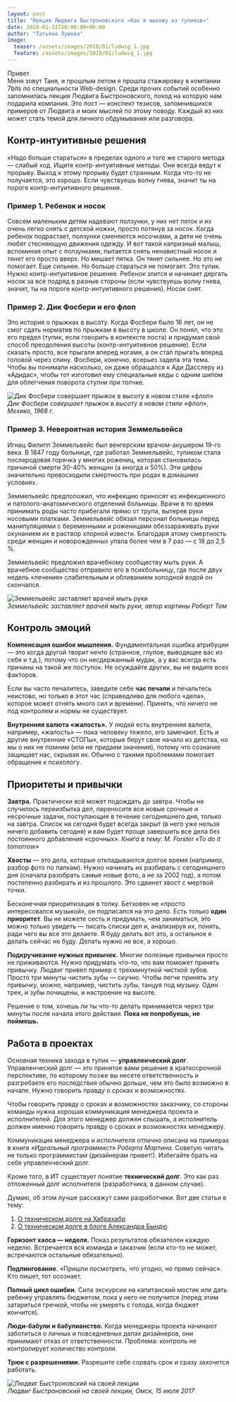 ```yaml
---
layout: post
title: "Лекция Людвига Быстроновского «Как я выхожу из тупиков»"
date: 2018-01-31T20:00:00+06:00
author: "Татьяна Лушева"
image: 
  teaser: /assets/images/2018/01/ludwig_1.jpg
  feature: /assets/images/2018/01/ludwig_1.jpg
---
```


Привет.  
Меня зовут Таня, и прошлым летом я прошла стажировку в компании 7bits по специальности Web-design. Среди прочих событий особенно запомнилась лекция Людвига Быстроновского, поход на которую нам подарила компания.
Это пост — конспект тезисов, запомнившихся примеров от Людвига и моих мыслей по этому поводу. Каждый из них может стать темой для личного обдумывания или разговора.

## Контр-интуитивные решения

«Надо больше стараться» в пределах одного и того же старого метода — слабый ход. Ищите контр-интуитивные методы. Они всегда ведут к прорыву. Выход к этому прорыву будет странным. Когда что-то не получается, это хорошо. Если чувствуешь волну гнева, значит ты на пороге контр-интуитивного решения. 

### Пример 1. Ребенок и носок

Совсем маленьким детям надевают ползунки, у них нет пяток и их очень легко снять с детской ножки, просто потянув за носок. Когда ребенок подрастает, ползунки сменяются носочками, а дети не очень любят стесняющую движения одежду. И вот такой капризный малыш, вспоминая опыт с ползунками, пытается снять ненавистный носок и тянет его просто вверх. Но мешает пятка. Он тянет сильнее. Но это не помогает. Еще сильнее. Но больше стараться не помогает. Это тупик. Нужно контр-интуитивное решение. Ребенок злится и начинает дергать носок за все подряд в разные стороны (если чувствуешь волну гнева, значит, ты на пороге контр-интуитивного решения). Носок снят. 

### Пример 2. Дик Фосбери и его флоп

Это история о прыжках в высоту. Когда Фосбери было 16 лет, он не смог сдать норматив по прыжкам в высоту в школе. Он понял, что это его предел (тупик, если говорить в контексте поста) и придумал свой способ преодоления высоты (контр-интуитивное решение). Если сказать просто, все прыгали вперед ногами, а он стал прыгать вперед головой через спину. Фосбери, конечно, всерьез задела эта тема. Чтобы вы понимали насколько, он даже обращался к Ади Дасслеру из «Адидас», чтобы тот изготовил ему специальные кеды с одним шипом для облегчения поворота ступни при толчке.

![Дик Фосбери совершает прыжок в высоту в новом стиле «флоп»](/assets/images/2018/01/ludwig_0.jpg)  
_Дик Фосбери совершает прыжок в высоту в новом стиле «флоп», Мехико, 1968 г._

### Пример 3. Невероятная история Земмельвейса

Игнац Филипп Земмельвейс был венгерским врачом-акушером 19-го века. 
В 1847 году больнице, где работал Земмельвейс, тупиком стала послеродовая горячка у многих рожениц, которая становилась причиной смерти 30-40% женщин (а иногда и 50%). Эти цифры значительно превосходили смертность при родах в домашних условиях. 

Земмельвейс предположил, что инфекцию приносят из инфекционного и патолого-анатомического отделений больницы. Врачи в то время принимать роды часто прибегали прямо от трупа, вытерев руки носовыми платками. Земмельвейс обязал персонал больницы перед манипуляциями с беременными и роженицами обеззараживать руки окунанием их в раствор хлорной извести. Благодаря этому смертность среди женщин и новорожденных упала более чем в 7 раз — с 18 до 2,5 %. 

Земмельвейс предложил врачебному сообществу мыть руки. А врачебное сообщество отправило его в психбольницу, где после двух недель «лечения» слабительным и обливанием холодной водой он скончался. 

![Земмельвейс заставляет врачей мыть руки](/assets/images/2018/01/ludwig_2.jpg)  
_Земмельвейс заставляет врачей мыть руки, автор картины Роберт Том_

## Контроль эмоций

**Компенсация ошибок мышления.** Фундаментальная ошибка атрибуции — это когда другой творит нечто (странное, глупое, выводящее вас из себя и т.д.), потому что он несдержанный мудак, а у вас всегда есть причины на такой же поступок. Не осуждайте других, вы не видите всех факторов. 

Если вы часто печалитесь, заведите себе **час печали** и печальтесь неистово, но только в этот час (справедливо для любого «дела», которое может отнять много сил и времени). Принять, что ничего не под контролем и нормы не существует. 

**Внутренняя валюта «жалость».** У людей есть внутренняя валюта, например, «жалость» — пока человеку тяжело, его замечают. Есть и другие внутренние «СТОПы», которые берут свое начало из детства, но мы о них не помним (или не придаем значения), потому что сознание защищает нас, скрывая их. Обычно с такими проблемами помогает обращение к психологу.

## Приоритеты и привычки

**Завтра.** Практически всё может подождать до завтра. Чтобы не случилось переизбытка дел, переносите все новые срочные и несрочные задачи, поступающие в течение сегодняшнего дня, только на завтра. Список на сегодня будет всегда закрыт (в него уже нельзя ничего добавить сегодня) и вам будет проще завершить все дела без постоянного добавления «срочных». 
*Книга в тему: M. Forster «To do it tomorrow»*

**Хвосты** — это дела, которые откладываются долгое время (например, разбор фото по папкам). Нужно начинать их разбирать с сегодняшнего дня (сначала разобрать самые новые фото, а не за 2002 год), а потом постепенно разбирать и из прошлого. Это сдвинет хвост с мертвой точки. 

Бесконечная приоритизация в топку. Бетховен не «просто интересовался музыкой», он подписался на это дело. Есть только **один приоритет**. Вы не можете сесть и придумать, чем заниматься, это можно только увидеть — писать списки дел и, анализируя их, понять, ради чего вы все это делаете. Я буду делать вот это, а остальное я делать сейчас не буду. Делать нужно не все, а хорошо. 

**Подкручивание нужных привычек.** Многие полезные привычки просто не приживаются. Нужно придумать что-то, что вам поможет принять привычку. Людвиг привел пример с трехминутной чисткой зубов. Просто три минуты чистить зубы — скучно. Чтобы легче принять эту привычку, можно, например, чистить зубы, танцуя под музыку. Один трек, и зубы почищены, и настроение на высоте.

Решение о том, хочешь ли ты что-то делать принимается через три минуты после начала этого действия. **Пока не попробуешь, не поймешь.**

## Работа в проектах

Основная техника захода в тупик — **управленческий долг**. 
Управленческий долг — это принятое вами решение в краткосрочной перспективе, по которому позже вы несете ответственность и разгребаете его последствия обычно дольше, чем это было возможно в начале. Нужно говорить правду о сроках и возможностях. 

Чтобы говорить правду о сроках и возможностях заказчику, со стороны команды нужна хорошая коммуникация менеджера проекта и исполнителей. Для этого менеджер должен слышать, а исполнитель должен именно говорить правду о сроках и возможностях менеджеру. 

Коммуникация менеджера и исполнителя отлично описана на примерах в книге *«Идеальный программист» Роберта Мартина*. Советую читать не только программистам (дизайнерам привет!).
Избегайте брать на себя управленческий долг.

Кроме того, в ИТ существует понятие **технический долг**. Это как раз отложенный долг исполнителя (разработчика, в данном случае).

Думаю, об этом лучше расскажут сами разработчики. Вот две статьи в тему:
1. [О техническом долге на Хабрахабр](https://habrahabr.ru/post/119490/)
1. [О техническом долге в блоге Александра Бындю](http://blog.byndyu.ru/2008/12/blog-post.html)

**Горизонт хаоса — неделя.** Показ результатов обязателен каждую неделю. Встречается вся команда и заказчик (если кто-то не может, встречаются остальные обязательно). 

**Подпингование.** «Пришли посмотреть, что угодно, но прямо сейчас». Кто пишет, тот осознает. 

**Полный цикл ошибки.** Сила экскурсии на капитанский мостик или дать ребенку управлять бюджетом, пока у него не получится (перед этим затариться гречкой, чтобы не умереть с голода, когда бюджет кончится).

**Люди-бабули и бабулианство.** Когда менеджеры проекта начинают заботиться о личных и повседневных делах дизайнеров, они принимают отказ от ответственности. Проблема: контроль не контролирует количество контроля. 

**Трюк с разрешениями.** Разрешите себе сорвать срок и сразу захочется работать. 

![Людвиг Быстроновский на своей лекции](/assets/images/2018/01/ludwig_3.jpg)  
_Людвиг Быстроновский на своей лекции, Омск, 15 июля 2017_
